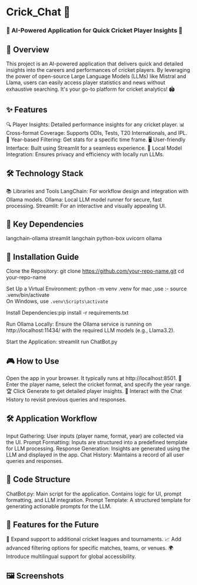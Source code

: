 # Crick_Chat 🏏
### 🏏 AI-Powered Application for Quick Cricket Player Insights 🧠


## 🌟 Overview
This project is an AI-powered application that delivers quick and detailed insights into the careers and performances of cricket players. 
By leveraging the power of open-source Large Language Models (LLMs) like Mistral and Llama, users can easily access player statistics and news without exhaustive searching.
It's your go-to platform for cricket analytics! 🏟️



## ✨ Features
🔍 Player Insights: Detailed performance insights for any cricket player.
📊 Cross-format Coverage: Supports ODIs, Tests, T20 Internationals, and IPL.
📅 Year-based Filtering: Get stats for a specific time frame.
🖥️ User-friendly Interface: Built using Streamlit for a seamless experience.
🔐 Local Model Integration: Ensures privacy and efficiency with locally run LLMs.




## 🛠️ Technology Stack
📚 Libraries and Tools
LangChain: For workflow design and integration with Ollama models.
Ollama: Local LLM model runner for secure, fast processing.
Streamlit: For an interactive and visually appealing UI.




## 🧩 Key Dependencies
langchain-ollama
streamlit
langchain
python-box
uvicorn
ollama





## 🚀 Installation Guide
Clone the Repository: git clone https://github.com/your-repo-name.git
cd your-repo-name

Set Up a Virtual Environment: python -m venv .venv
 for mac ,use :- source .venv/bin/activate  
 On Windows, use `.venv\Scripts\activate`

Install Dependencies:pip install -r requirements.txt

Run Ollama Locally:
Ensure the Ollama service is running on http://localhost:11434/ with the required LLM models (e.g., Llama3.2).

Start the Application: streamlit run ChatBot.py





## 🎮 How to Use
Open the app in your browser. It typically runs at http://localhost:8501.
🎯 Enter the player name, select the cricket format, and specify the year range.
🏆 Click Generate to get detailed player insights.
💬 Interact with the Chat History to revisit previous queries and responses.





## 🛠️ Application Workflow
Input Gathering: User inputs (player name, format, year) are collected via the UI.
Prompt Formatting: Inputs are structured into a predefined template for LLM processing.
Response Generation: Insights are generated using the LLM and displayed in the app.
Chat History: Maintains a record of all user queries and responses.




## 📂 Code Structure
ChatBot.py: Main script for the application. Contains logic for UI, prompt formatting, and LLM integration.
Prompt Template: A structured template for generating actionable prompts for the LLM.





## 🎯 Features for the Future
🏏 Expand support to additional cricket leagues and tournaments.
📈 Add advanced filtering options for specific matches, teams, or venues.
🌍 Introduce multilingual support for global accessibility.


## 🖼️ Screenshots

